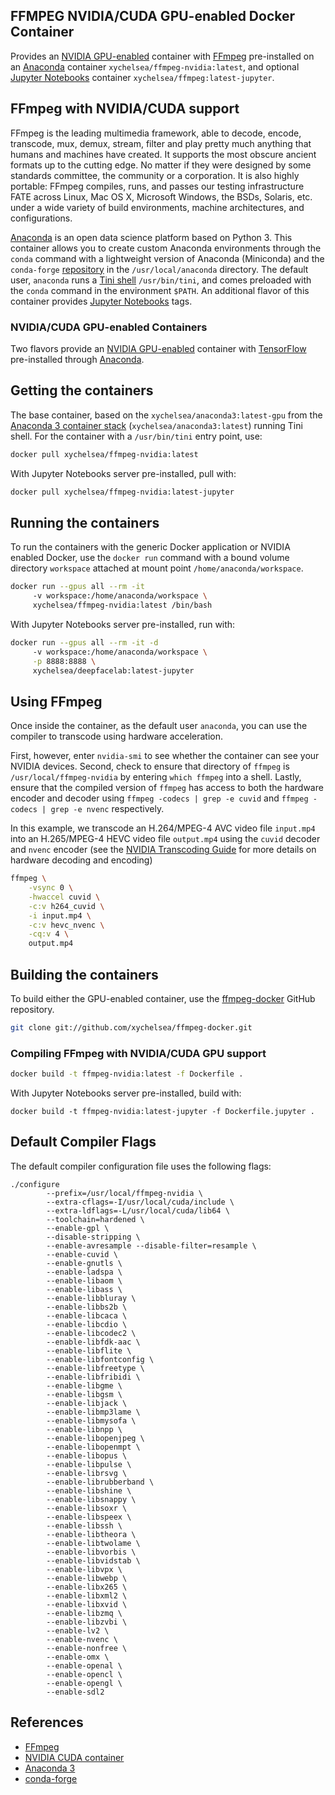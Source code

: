 FFMPEG NVIDIA/CUDA GPU-enabled Docker Container
-----
Provides an [NVIDIA GPU-enabled](https://hub.docker.com/r/nvidia/cuda) container with [FFmpeg](https://ffmpeg.org/) pre-installed on an [Anaconda](https://www.anaconda.com/) container ```xychelsea/ffmpeg-nvidia:latest```, and optional [Jupyter Notebooks](https://jupyter.org/) container ```xychelsea/ffmpeg:latest-jupyter```.

FFmpeg with NVIDIA/CUDA support
-----
FFmpeg is the leading multimedia framework, able to decode, encode, transcode, mux, demux, stream, filter and play pretty much anything that humans and machines have created. It supports the most obscure ancient formats up to the cutting edge. No matter if they were designed by some standards committee, the community or a corporation. It is also highly portable: FFmpeg compiles, runs, and passes our testing infrastructure FATE across Linux, Mac OS X, Microsoft Windows, the BSDs, Solaris, etc. under a wide variety of build environments, machine architectures, and configurations.

[Anaconda](https://anaconda.com/) is an open data science platform based on Python 3. This container allows you to create custom Anaconda environments through the ```conda``` command with a lightweight version of Anaconda (Miniconda) and the ```conda-forge``` [repository](https://conda-forge.org/) in the ```/usr/local/anaconda``` directory. The default user, ```anaconda``` runs a [Tini shell](https://github.com/krallin/tini/) ```/usr/bin/tini```, and comes preloaded with the ```conda``` command in the environment ```$PATH```. An additional flavor of this container provides [Jupyter Notebooks](https://jupyter.org/) tags.

### NVIDIA/CUDA GPU-enabled Containers

Two flavors provide an [NVIDIA GPU-enabled](https://hub.docker.com/r/nvidia/cuda) container with [TensorFlow](https://tensorflow.org) pre-installed through [Anaconda](https://anaconda.com/).

## Getting the containers

The base container, based on the ```xychelsea/anaconda3:latest-gpu``` from the [Anaconda 3 container stack](https://hub.docker.com/r/xychelsea/anaconda3) (```xychelsea/anaconda3:latest```) running Tini shell. For the container with a ```/usr/bin/tini``` entry point, use:

```bash
docker pull xychelsea/ffmpeg-nvidia:latest
```

With Jupyter Notebooks server pre-installed, pull with:

```bash
docker pull xychelsea/ffmpeg-nvidia:latest-jupyter
```

## Running the containers

To run the containers with the generic Docker application or NVIDIA enabled Docker, use the ```docker run``` command with a bound volume directory ```workspace``` attached at mount point ```/home/anaconda/workspace```.

```bash
docker run --gpus all --rm -it
     -v workspace:/home/anaconda/workspace \
     xychelsea/ffmpeg-nvidia:latest /bin/bash
```

With Jupyter Notebooks server pre-installed, run with:

```bash
docker run --gpus all --rm -it -d
     -v workspace:/home/anaconda/workspace \
     -p 8888:8888 \
     xychelsea/deepfacelab:latest-jupyter
```

## Using FFmpeg

Once inside the container, as the default user ```anaconda```, you can use the compiler to transcode using hardware acceleration.

First, however, enter ```nvidia-smi``` to see whether the container can see your NVIDIA devices. Second, check to ensure that directory of ```ffmpeg``` is ```/usr/local/ffmpeg-nvidia``` by entering ```which ffmpeg``` into a shell. Lastly, ensure that the compiled version of ```ffmpeg``` has access to both the hardware encoder and decoder using ```ffmpeg -codecs | grep -e cuvid``` and ```ffmpeg -codecs | grep -e nvenc``` respectively.

In this example, we transcode an H.264/MPEG-4 AVC video file ```input.mp4``` into an H.265/MPEG-4 HEVC video file ```output.mp4``` using the ```cuvid``` decoder and ```nvenc``` encoder (see the [NVIDIA Transcoding Guide](https://developer.nvidia.com/blog/nvidia-ffmpeg-transcoding-guide/) for more details on hardware decoding and encoding)

```bash
ffmpeg \
    -vsync 0 \
    -hwaccel cuvid \
    -c:v h264_cuvid \
    -i input.mp4 \
    -c:v hevc_nvenc \
    -cq:v 4 \
    output.mp4
```

## Building the containers

To build either the GPU-enabled container, use the [ffmpeg-docker](https://github.com/xychelsea/ffmpeg-docker) GitHub repository.

```bash
git clone git://github.com/xychelsea/ffmpeg-docker.git
```

### Compiling FFmpeg with NVIDIA/CUDA GPU support

```bash
docker build -t ffmpeg-nvidia:latest -f Dockerfile .
```

With Jupyter Notebooks server pre-installed, build with:

```
docker build -t ffmpeg-nvidia:latest-jupyter -f Dockerfile.jupyter .
```

## Default Compiler Flags

The default compiler configuration file uses the following flags:

```
./configure
        --prefix=/usr/local/ffmpeg-nvidia \
        --extra-cflags=-I/usr/local/cuda/include \
        --extra-ldflags=-L/usr/local/cuda/lib64 \
        --toolchain=hardened \
        --enable-gpl \
        --disable-stripping \
        --enable-avresample --disable-filter=resample \
        --enable-cuvid \
        --enable-gnutls \
        --enable-ladspa \
        --enable-libaom \
        --enable-libass \
        --enable-libbluray \
        --enable-libbs2b \
        --enable-libcaca \
        --enable-libcdio \
        --enable-libcodec2 \
        --enable-libfdk-aac \
        --enable-libflite \
        --enable-libfontconfig \
        --enable-libfreetype \
        --enable-libfribidi \
        --enable-libgme \
        --enable-libgsm \
        --enable-libjack \
        --enable-libmp3lame \
        --enable-libmysofa \
        --enable-libnpp \
        --enable-libopenjpeg \
        --enable-libopenmpt \
        --enable-libopus \
        --enable-libpulse \
        --enable-librsvg \
        --enable-librubberband \
        --enable-libshine \
        --enable-libsnappy \
        --enable-libsoxr \
        --enable-libspeex \
        --enable-libssh \
        --enable-libtheora \
        --enable-libtwolame \
        --enable-libvorbis \
        --enable-libvidstab \
        --enable-libvpx \
        --enable-libwebp \
        --enable-libx265 \
        --enable-libxml2 \
        --enable-libxvid \
        --enable-libzmq \
        --enable-libzvbi \
        --enable-lv2 \
        --enable-nvenc \
        --enable-nonfree \
        --enable-omx \
        --enable-openal \
        --enable-opencl \
        --enable-opengl \
        --enable-sdl2
```

## References

- [FFmpeg](https://ffmpeg.org)
- [NVIDIA CUDA container](https://hub.docker.com/r/nvidia/cuda)
- [Anaconda 3](https://www.anaconda.com/blog/tensorflow-in-anaconda)
- [conda-forge](https://conda-forge.org/)
